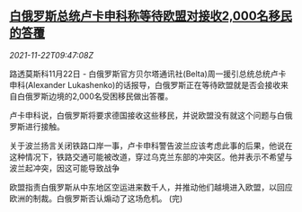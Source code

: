 <!--1637575263000-->
[白俄罗斯总统卢卡申科称等待欧盟对接收2,000名移民的答覆](https://cn.reuters.com/article/belarus-eu-immigrants-1122-mon-idCNKBS2I70OJ)
------

<div><i>2021-11-22T09:47:08Z</i></div><p>路透莫斯科11月22日 - 白俄罗斯官方贝尔塔通讯社(Belta)周一援引总统总统卢卡申科(Alexander Lukashenko)的话报导，白俄罗斯正在等待欧盟就是否会接收来自白俄罗斯边境的2,000名受困移民做出答覆。</p><p>卢卡申科说，白俄罗斯将要求德国接收这些移民，并说欧盟没有就这个问题与白俄罗斯进行接触。</p><p>关于波兰扬言关闭铁路口岸一事，卢卡申科警告波兰应该考虑此事的后果，他说在这种情况下，铁路交通可能被改道，穿过乌克兰东部的冲突区。他并表示不希望与波兰起冲突，因这可能导致战争</p><p>欧盟指责白俄罗斯从中东地区空运进来数千人，并推动他们越境进入欧盟，以回应欧洲的制裁。白俄罗斯否认煽动了这场危机。 (完)</p>
